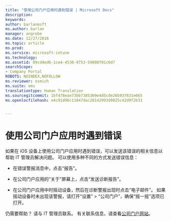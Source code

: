 ```yaml
---
title: "使用公司门户应用时遇到错误 | Microsoft Docs"
description: 
keywords: 
author: barlanmsft
ms.author: barlan
manager: angrobe
ms.date: 12/27/2016
ms.topic: article
ms.prod: 
ms.service: microsoft-intune
ms.technology: 
ms.assetid: 09cd4ed6-1ce4-4530-9753-59808f01c6d7
searchScope:
- Company Portal
ROBOTS: NOINDEX,NOFOLLOW
ms.reviewer: esmich
ms.suite: ems
translationtype: Human Translation
ms.sourcegitcommit: 1bf478eae73bb7385369e4d5cde26b937831e665
ms.openlocfilehash: e4c91d96c11847dac28142993d9825c42d9f2b31


---
```



# <a name="you-get-an-error-while-using-the-company-portal-app"></a>使用公司门户应用时遇到错误

如果在 iOS 设备上使用公司门户应用时遇到错误，可以发送该错误的相关信息以帮助 IT 管理员解决问题。 可以使用多种不同的方式发送错误信息：

-   在错误警报消息中，点击“报告”。

-   在公司门户应用的“关于”屏幕上，点击“发送诊断报告”。

-   在公司门户应用中时摇动设备，然后在诊断警报出现时点击“电子邮件”。 如果摇动设备时未出现该警报，请打开“设置” > “公司门户”，确保“摇一摇”选项已打开。

仍需要帮助？ 请与 IT 管理员联系。 有关联系信息，请查看[公司门户网站](http://portal.manage.microsoft.com)。



<!--HONumber=Dec16_HO5-->


